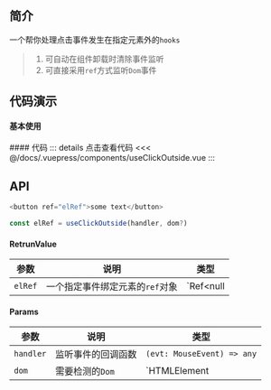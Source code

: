 ## 简介
一个帮你处理点击事件发生在指定元素外的`hooks`
> 1. 可自动在组件卸载时清除事件监听  
> 2. 可直接采用`ref`方式监听`Dom`事件

## 代码演示
#### 基本使用  
<use-click-outside />
#### 代码  
::: details 点击查看代码
<<< @/docs/.vuepress/components/useClickOutside.vue
:::


## API  
```ts
<button ref="elRef">some text</button>

const elRef = useClickOutside(handler, dom?)
```

#### RetrunValue
| 参数 | 说明 | 类型 |
| --- | --- | --- |
| `elRef` | 一个指定事件绑定元素的`ref`对象 | `Ref<null | HTMLElement>` |

#### Params
| 参数 | 说明 | 类型 |
| --- | --- | --- |
| `handler` | 监听事件的回调函数 | `(evt: MouseEvent) => any` |
| `dom` | 需要检测的`Dom` | `HTMLElement | (() => HTMLElement)` |
